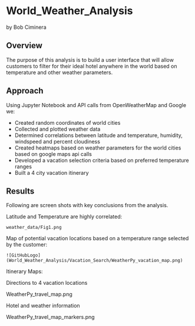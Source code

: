 # World_Weather_Analysis
by Bob Ciminera

## Overview

 The purpose of this analysis is to build a user interface that will allow customers to filter for their ideal hotel anywhere in the world based on temperature and other weather parameters.
 
 ## Approach

Using Jupyter Notebook and API calls from OpenWeatherMap and Google we:

- Created random coordinates of world cities
- Collected and plotted weather data
- Determined correlations between latitude and temperature, humidity, windspeed and percent cloudiness
- Created heatmaps based on weather parameters for the world cities based on google maps api calls
- Developed a vacation selection criteria based on preferred temperature ranges 
- Built a 4 city vacation itinerary 


## Results

Following are screen shots with key conclusions from the analysis.

Latitude and Temperature are highly correlated:

    weather_data/Fig1.png

Map of potential vacation locations based on a temperature range selected by the customer:

    ![GitHubLogo](World_Weather_Analysis/Vacation_Search/WeatherPy_vacation_map.png)

Itinerary Maps:

Directions to 4 vacation locations
   
   WeatherPy_travel_map.png
   
Hotel and weather information

   WeatherPy_travel_map_markers.png




